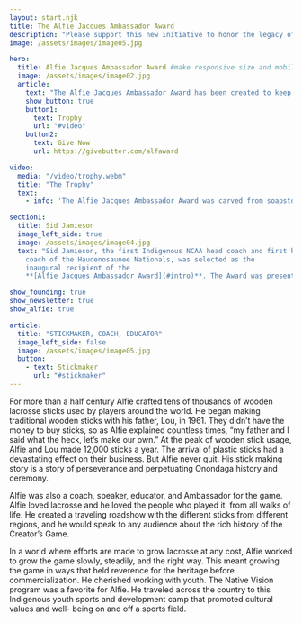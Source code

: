 ```yaml
---
layout: start.njk
title: The Alfie Jacques Ambassador Award
description: "Please support this new initiative to honor the legacy of the Haudenosaunee stickmaker, Alfie Jacques."
image: /assets/images/image05.jpg

hero:
  title: Alfie Jacques Ambassador Award #make responsive size and mobile
  image: /assets/images/image02.jpg
  article:
    text: "The Alfie Jacques Ambassador Award has been created to keep the legacy of the Onondaga Stickmaker alive, to promote the game’s sacred Indigenous roots, and to honor members of the larger community who share Alfie’s love of lacrosse and his commitment to its growth."
    show_button: true
    button1:
      text: Trophy
      url: "#video"
    button2:
      text: Give Now
      url: https://givebutter.com/alfaward

video:
  media: "/video/trophy.webm"
  title: "The Trophy"
  text:
    - info: 'The Alfie Jacques Ambassador Award was carved from soapstone by <strong><a href="https://www.instagram.com/ryan_sandy_sculptures/" target="_blank">Ryan Sandy</a></strong> of Six Nations.'

section1:
  title: Sid Jamieson
  image_left_side: true
  image: /assets/images/image04.jpg
  text: "Sid Jamieson, the first Indigenous NCAA head coach and first head
    coach of the Haudenosaunee Nationals, was selected as the
    inaugural recipient of the
    **[Alfie Jacques Ambassador Award](#intro)**. The Award was presented during the World Indoor Lacrosse Championships in Utica, N.Y., on Sunday, Sept. 22, 2024. Use the the link below to attend the Monday September 23 award dinner at Breezes in Utica."

show_founding: true
show_newsletter: true
show_alfie: true

article:
  title: "STICKMAKER, COACH, EDUCATOR"
  image_left_side: false
  image: /assets/images/image05.jpg
  button:
    - text: Stickmaker
      url: "#stickmaker"
---
```

For more than a half century Alfie crafted tens of thousands of wooden lacrosse sticks used by players around the world. He began making traditional wooden sticks with his father, Lou, in 1961. They didn’t have the money to buy sticks, so as Alfie explained countless times, “my father and I said what the heck, let’s make our own.” At the peak of wooden stick usage, Alfie and Lou made 12,000 sticks a year. The arrival of plastic sticks had a devastating effect on their business. But Alfie never quit. His stick making story is a story of perseverance and perpetuating Onondaga history and ceremony.
  
Alfie was also a coach, speaker, educator, and Ambassador for the game. Alfie loved lacrosse and he loved the people who played it, from all walks of life. He created a traveling roadshow with the different sticks from different regions, and he would speak to any audience about the rich history of the Creator’s Game. 
  
In a world where efforts are made to grow lacrosse at any cost, Alfie worked to grow the game slowly, steadily, and the right way. This meant growing the game in ways that held reverence for the heritage before commercialization. He cherished working with youth. The Native Vision program was a favorite for Alfie. He traveled across the country to this Indigenous youth sports and development camp that promoted cultural values and well- being on and off a sports field.
